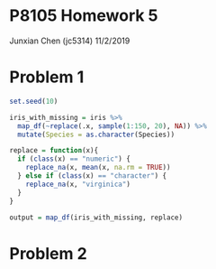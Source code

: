 P8105 Homework 5
================
Junxian Chen (jc5314)
11/2/2019

# Problem 1

``` r
set.seed(10)

iris_with_missing = iris %>% 
  map_df(~replace(.x, sample(1:150, 20), NA)) %>%
  mutate(Species = as.character(Species))
```

``` r
replace = function(x){
  if (class(x) == "numeric") {
    replace_na(x, mean(x, na.rm = TRUE))
  } else if (class(x) == "character") {
    replace_na(x, "virginica")
  }
}

output = map_df(iris_with_missing, replace)
```

# Problem 2
